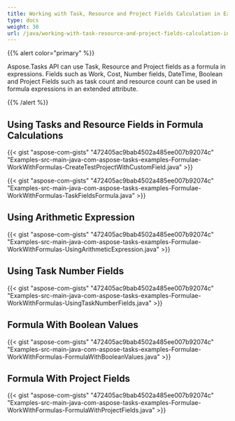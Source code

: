 ```yaml
---
title: Working with Task, Resource and Project Fields Calculation in Expressions
type: docs
weight: 30
url: /java/working-with-task-resource-and-project-fields-calculation-in-expressions/
---
```


{{% alert color="primary" %}} 

Aspose.Tasks API can use Task, Resource and Project fields as a formula in expressions. Fields such as Work, Cost, Number fields, DateTime, Boolean and Project Fields such as task count and resource count can be used in formula expressions in an extended attribute.

{{% /alert %}} 
## **Using Tasks and Resource Fields in Formula Calculations**

{{< gist "aspose-com-gists" "472405ac9bab4502a485ee007b92074c" "Examples-src-main-java-com-aspose-tasks-examples-Formulae-WorkWithFormulas-CreateTestProjectWithCustomField.java" >}}

{{< gist "aspose-com-gists" "472405ac9bab4502a485ee007b92074c" "Examples-src-main-java-com-aspose-tasks-examples-Formulae-WorkWithFormulas-TaskFieldsFormula.java" >}}


## **Using Arithmetic Expression**
{{< gist "aspose-com-gists" "472405ac9bab4502a485ee007b92074c" "Examples-src-main-java-com-aspose-tasks-examples-Formulae-WorkWithFormulas-UsingArithmeticExpression.java" >}}

## **Using Task Number Fields**
{{< gist "aspose-com-gists" "472405ac9bab4502a485ee007b92074c" "Examples-src-main-java-com-aspose-tasks-examples-Formulae-WorkWithFormulas-UsingTaskNumberFields.java" >}}

## **Formula With Boolean Values**
{{< gist "aspose-com-gists" "472405ac9bab4502a485ee007b92074c" "Examples-src-main-java-com-aspose-tasks-examples-Formulae-WorkWithFormulas-FormulaWithBooleanValues.java" >}}

## **Formula With Project Fields**
{{< gist "aspose-com-gists" "472405ac9bab4502a485ee007b92074c" "Examples-src-main-java-com-aspose-tasks-examples-Formulae-WorkWithFormulas-FormulaWithProjectFields.java" >}}
